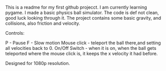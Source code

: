 This is a readme for my first github projecct. I am currently learning pygame. I made a basic physics ball simulator. The code is def not clean, good luck looking through it.
The project contains some basic gravity, and collisions, also friction and velocity.

Controls:

P - Pause
F - Slow motion
Mouse click - teleport the ball there,and setting all velocities back to 0.
On/Off Switch - when it is on, when the ball gets teleported where the mouse click is, it keeps the x velocity it had before. 



Designed for 1080p resolution.